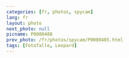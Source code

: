 ```yaml
---
categories: [fr, photos, spycam]
lang: fr
layout: photo
next_photo: null
picname: P0000488
prev_photo: /fr/photos/spycam/P0000485.html
tags: [Fotofalle, Leopard]
---
```

